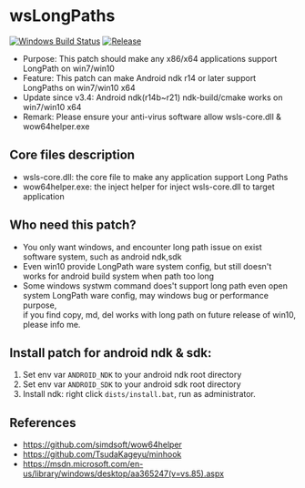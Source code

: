 # wsLongPaths

[![Windows Build Status](https://ci.appveyor.com/api/projects/status/nko8ulow8tcftuvp/branch/master?svg=true)](https://ci.appveyor.com/project/halx99/wslongpaths)
[![Release](https://img.shields.io/badge/release-v3.4-blue.svg)](https://github.com/simdsoft/wsLongPaths/releases)

* Purpose: This patch should make any x86/x64 applications support LongPath on win7/win10
* Feature: This patch can make Android ndk r14 or later support LongPaths on win7/win10 x64
* Update since v3.4: Android ndk(r14b~r21) ndk-build/cmake works on win7/win10 x64
* Remark: Please ensure your anti-virus software allow wsls-core.dll & wow64helper.exe

## Core files description
* wsls-core.dll: the core file to make any application support Long Paths
* wow64helper.exe: the inject helper for inject wsls-core.dll to target application

## Who need this patch?
* You only want windows, and encounter long path issue on exist software system, such as android ndk,sdk
* Even win10 provide LongPath ware system config, but still doesn't works for android build system when path too long
* Some windows systwm command does't support long path even open system LongPath ware config, may windows bug or performance purpose,  
if you find copy, md, del works with long path on future release of win10, please info me.
  
## Install patch for android ndk & sdk:  
1. Set env var ```ANDROID_NDK``` to your android ndk root directory  
2. Set env var ```ANDROID_SDK``` to your android sdk root directory  
3. Install ndk: right click ```dists/install.bat```, run as administrator.  

## References
* https://github.com/simdsoft/wow64helper
* https://github.com/TsudaKageyu/minhook
* https://msdn.microsoft.com/en-us/library/windows/desktop/aa365247(v=vs.85).aspx
